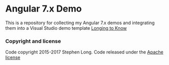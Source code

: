 # Angular 7.x Demo

This is a repository for collecting my Angular 7.x demos and integrating them into a Visual Studio demo template [Longing to Know](https://long2know.com)

### Copyright and license
Code copyright 2015-2017 Stephen Long.  Code released under the [Apache license](https://github.com/long2know/angular-core-demo/blob/master/LICENSE)
